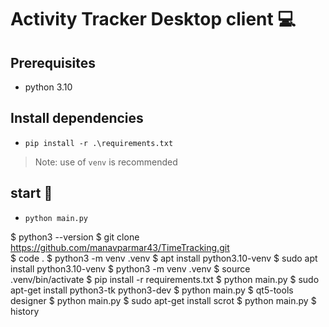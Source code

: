 # Activity Tracker Desktop client :computer:

## Prerequisites 
- python 3.10

## Install dependencies
- `pip install -r .\requirements.txt`
> Note: use of `venv` is recommended

## start :rocket:
- `python main.py`

$ python3 --version
$ git clone https://github.com/manavparmar43/TimeTracking.git   
$ code .
$ python3 -m venv .venv
$ apt install python3.10-venv
$ sudo apt install python3.10-venv
$ python3 -m venv .venv
$ source .venv/bin/activate
$ pip install -r requirements.txt 
$ python main.py
$ sudo apt-get install python3-tk python3-dev
$ python main.py
$ qt5-tools designer
$ python main.py
$ sudo apt-get install scrot
$ python main.py
$ history